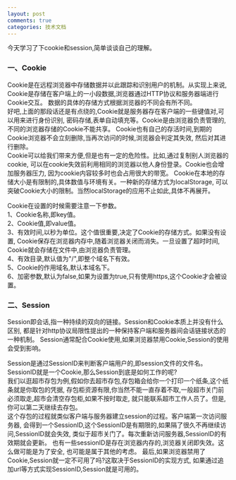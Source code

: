 ```yaml
---
layout: post
comments: true
categories: 技术文档
---
```


今天学习了下cookie和session,简单谈谈自己的理解。

### 一、Cookie

Cookie是在远程浏览器中存储数据并以此跟踪和识别用户的机制。从实现上来说,
Cookie是存储在客户端上的一小段数据,浏览器通过HTTP协议和服务器端进行Cookie交互。
数据的具体的存储方式根据浏览器的不同会有所不同。  
好吧,上面的那段话还是有点绕的,Cookie就是服务器存在客户端的一些键值对,可以用来进行身份识别,
密码存储,表单自动填充等。Cookie是由浏览器负责管理的,不同的浏览器存储的Cookie不能共享。
Cookie也有自己的存活时间,到期的Cookie浏览器不会立刻删除,当再次访问的时候,浏览器会判定其失效,
然后对其进行删除。  
Cookie可以给我们带来方便,但是也有一定的危险性。比如,通过复制别人浏览器的cookie,
可以在cookie失效前利用相同的浏览器以他人身份登录。Cookie也会增加服务器压力,
因为cookie内容较多时也会占用很大的带宽。
Cookie在本地的存储大小是有限制的,具体数值与环境有关。一种新的存储方式为localStorage,
可以突破Cookie大小的限制。当然localStorage的应用不止如此,具体不再展开。

Cookie在设置的时候需要注意一下参数。  
1、Cookie名称,即key值。  
2、Cookie值,即value值。  
3、有效时间,以秒为单位。这个值很重要,决定了Cookie的存储方式。如果没有设置,
Cookie保存在浏览器内存中,随着浏览器关闭而消失。一旦设置了超时时间,
Cookie就会存储在文件中,由浏览器负责管理。  
4、有效目录,默认值为"/",即整个域名下有效。  
5、Cookie的作用域名,默认本域名下。  
6、加密参数,默认为false,如果为设置为true,只有使用https,这个Cookie才会被设置。

### 二、Session

Session即会话,指一种持续的双向的链接。Session和Cookie本质上并没有什么区别,
都是针对http协议局限性提出的一种保持客户端和服务器间会话链接状态的一种机制。
Session通常配合Cookie使用,如果浏览器禁用Cookie,Session的使用会受到影响。

Session是通过SessionID来判断客户端用户的,即session文件的文件名。
SessionID就是一个Cookie,那么Session到底是如何工作的呢?  
我们以逛超市存包为例,假如你去超市存包,存包箱会给你一个打印一个纸条,这个纸条就是你取包的凭据,
存包柜资源有限,你当然不能一直存着不取,一般超市关门前必须取走,超市会清空存包柜,如果不按时取走,
就只能联系超市工作人员了。但是,你可以第二天继续去存包。  
这个存包的过程就类似客户端与服务器建立session的过程。客户端第一次访问服务器,
会得到一个SessionID,这个SessionID是有期限的,如果隔了很久不再继续访问,SessionID就会失效,
类似于超市关门了。每次重新访问服务器,SessionID的有效期就会更新。
也有一些sessionID是存在浏览器内存的,浏览器关闭即失效。这么做可能是为了安全,
也可能是属于其他的考虑。
最后,如果浏览器禁用了Cookie,Session就一定不可用了吗?这取决于SessionID的实现方式,
如果通过追加url等方式实现SessionID,Session就是可用的。

